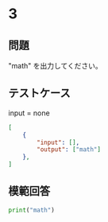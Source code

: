 # 3

## 問題

"math" を出力してください。

## テストケース
input = none
```json
[
	{
		"input": [],
		"output": ["math"]
  	},
]
```

## 模範回答
```python
print("math")
```